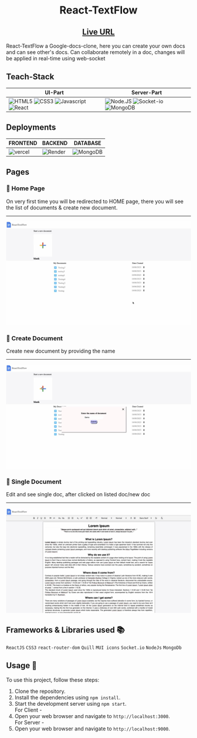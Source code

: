 <div align="center">

<h1><strong>React-TextFlow</strong></h1>

<h2>
  <a href="https://react-textflow.vercel.app/">Live URL</a>
</h2>
</div>


React-TextFlow a Google-docs-clone, here you can create your own docs and can see other's  docs. Can collaborate remotely in a doc, changes will be applied in real-time using web-socket



## Teach-Stack
| UI-Part | Server-Part |
|---------|--------------|
|![HTML5](https://img.shields.io/badge/HTML5-E34F26?style=for-the-badge&logo=html5&logoColor=white) ![CSS3](https://img.shields.io/badge/CSS3-1572B6?style=for-the-badge&logo=css3&logoColor=white) ![Javascript](https://img.shields.io/badge/JavaScript-323330?style=for-the-badge&logo=javascript&logoColor=F7DF1E) ![React](https://img.shields.io/badge/React-20232A?style=for-the-badge&logo=react&logoColor=61DAFB)| ![Node.JS](https://img.shields.io/badge/Node.js-339933?style=for-the-badge&logo=nodedotjs&logoColor=white) ![Socket-io](https://img.shields.io/badge/Socket.io-010101?&style=for-the-badge&logo=Socket.io&logoColor=white) ![MongoDB](https://img.shields.io/badge/MongoDB-4EA94B?style=for-the-badge&logo=mongodb&logoColor=white)|


## Deployments
|FRONTEND|BACKEND|DATABASE|
|--------|-------|--------|
|![vercel](https://img.shields.io/badge/Vercel-000000?style=for-the-badge&logo=vercel&logoColor=white)|![Render](https://img.shields.io/badge/Render-46E3B7?style=for-the-badge&logo=render&logoColor=white)|![MongoDB](https://img.shields.io/badge/MongoDB-4EA94B?style=for-the-badge&logo=mongodb&logoColor=white)


## Pages

### :small_blue_diamond: Home Page
On very first time you will be redirected to HOME page, there you will see the list of documents & create new document.

----
![home](https://raw.githubusercontent.com/asinghrajput542/Images/main/Home.jpg)


### :small_blue_diamond: Create Document
Create new document by providing the name

----
![create-doc](https://raw.githubusercontent.com/asinghrajput542/Images/main/New-Doc.jpg)



### :small_blue_diamond: Single Document
Edit and see single doc, after clicked on listed doc/new doc

----
![single-doc](https://raw.githubusercontent.com/asinghrajput542/Images/main/Editor.jpg)

## Frameworks & Libraries used 📚

`ReactJS` `CSS3` `react-router-dom` `Quill` `MUI icons` `Socket.io` `NodeJs` `MongoDb`

## Usage 🍕

To use this project, follow these steps:

1. Clone the repository.
2. Install the dependencies using `npm install`.
3. Start the development server using `npm start`.</br>
For Client -
4. Open your web browser and navigate to `http://localhost:3000`.</br>
For Server -
4. Open your web browser and navigate to `http://localhost:9000`.


